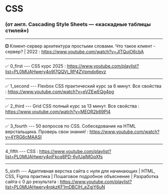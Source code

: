 # CSS 

### (от англ. Cascading Style Sheets — «каскадные таблицы стилей»)

____

❎ Клиент-сервер архитектура простыми словами. Что такое клиент - сервер? | 2022 : https://www.youtube.com/watch?v=JlTQujO6cbA

____

✅ 0_first --- CSS курс 2025 : https://www.youtube.com/playlist?list=PL0MUAHwery4o9I7QQVj_RP4ZVpmdx6evz

____

✅ 1_second --- Flexbox CSS практический курс за 6 минут. Все свойства : https://www.youtube.com/watch?v=eVZEwEQg4pg

____

✅ 2_third --- Grid CSS полный курс за 13 минут. Все свойства : https://www.youtube.com/watch?v=MEOR2b69Pl4

____

✅ 3_fourth --- 50 вопросов по CSS. Собеседование на HTML верстальщика. Проверь свои знания! : https://www.youtube.com/watch?v=4YRG6cMAASI

____

4_fifth --- CSS : https://www.youtube.com/playlist?list=PL0MUAHwery4ojFkcq8PD-6ylUalMGqXfs

____

5_sixth --- Адаптивная верстка сайта с нуля для начинающих | HTML, CSS, Figma практика | Пошаговое подробное объяснение | Разработка сайта с 0 до результата : https://www.youtube.com/playlist?list=PL0MUAHwery4rqkzKF1mDBCIH_eZgjY6uN